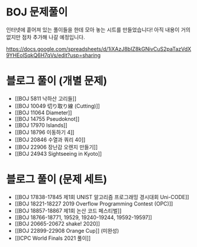 # BOJ 문제풀이

인터넷에 흩어져 있는 풀이들을 한데 모아 놓는 시트를 만들었습니다! 아직 내용이 거의 없지만 점차 추가해 나갈 예정입니다.

https://docs.google.com/spreadsheets/d/1iXAzJ8bIZ8kGNivCuS2paTazVdX9YHEolSqkQ6H7qVs/edit?usp=sharing

# 블로그 풀이 (개별 문제)

* [[BOJ 5811 낙하산 고리들]]
* [[BOJ 10049 切り取り線 (Cutting)]]
* [[BOJ 11064 Diameter]]
* [[BOJ 14755 Pseudoknot]]
* [[BOJ 17970 Islands]]
* [[BOJ 18796 이동하기 4]]
* [[BOJ 20846 수열과 쿼리 40]]
* [[BOJ 22906 장난감 오렌지 만들기]]
* [[BOJ 24943 Sightseeing in Kyoto]]

# 블로그 풀이 (문제 세트)

* [[BOJ 17838-17845 제1회 UNIST 알고리즘 프로그래밍 경시대회 Uni-CODE]]
* [[BOJ 18221-18227 2019 Overflow Programming Contest (OPC)]]
* [[BOJ 18857-18867 제1회 논산 코드 페스티벌]]
* [[BOJ 18766-18771, 19529, 19240-19244, 19592-19597]]
* [[BOJ 20665-20672 shake! 2020]]
* [[BOJ 22899-22908 Orange Cup]] (미완성)
* [[ICPC World Finals 2021 풀이]]
